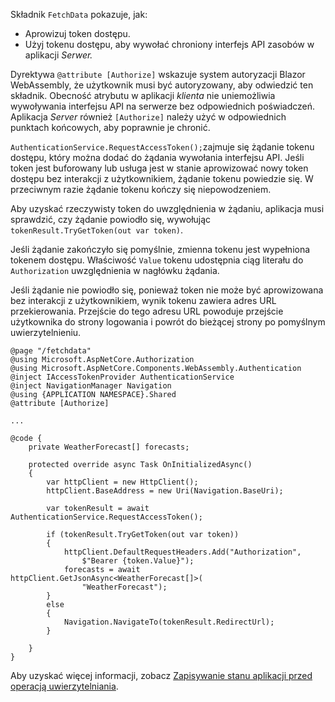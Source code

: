 Składnik `FetchData` pokazuje, jak:

* Aprowizuj token dostępu.
* Użyj tokenu dostępu, aby wywołać chroniony interfejs API zasobów w aplikacji *Serwer.*

Dyrektywa `@attribute [Authorize]` wskazuje system autoryzacji Blazor WebAssembly, że użytkownik musi być autoryzowany, aby odwiedzić ten składnik. Obecność atrybutu w aplikacji *klienta* nie uniemożliwia wywoływania interfejsu API na serwerze bez odpowiednich poświadczeń. Aplikacja *Server* również `[Authorize]` należy użyć w odpowiednich punktach końcowych, aby poprawnie je chronić.

`AuthenticationService.RequestAccessToken();`zajmuje się żądanie tokenu dostępu, który można dodać do żądania wywołania interfejsu API. Jeśli token jest buforowany lub usługa jest w stanie aprowizować nowy token dostępu bez interakcji z użytkownikiem, żądanie tokenu powiedzie się. W przeciwnym razie żądanie tokenu kończy się niepowodzeniem.

Aby uzyskać rzeczywisty token do uwzględnienia w żądaniu, aplikacja musi sprawdzić, czy żądanie powiodło się, wywołując `tokenResult.TryGetToken(out var token)`. 

Jeśli żądanie zakończyło się pomyślnie, zmienna tokenu jest wypełniona tokenem dostępu. Właściwość `Value` tokenu udostępnia ciąg literału do `Authorization` uwzględnienia w nagłówku żądania.

Jeśli żądanie nie powiodło się, ponieważ token nie może być aprowizowana bez interakcji z użytkownikiem, wynik tokenu zawiera adres URL przekierowania. Przejście do tego adresu URL powoduje przejście użytkownika do strony logowania i powrót do bieżącej strony po pomyślnym uwierzytelnieniu.

```razor
@page "/fetchdata"
@using Microsoft.AspNetCore.Authorization
@using Microsoft.AspNetCore.Components.WebAssembly.Authentication
@inject IAccessTokenProvider AuthenticationService
@inject NavigationManager Navigation
@using {APPLICATION NAMESPACE}.Shared
@attribute [Authorize]

...

@code {
    private WeatherForecast[] forecasts;

    protected override async Task OnInitializedAsync()
    {
        var httpClient = new HttpClient();
        httpClient.BaseAddress = new Uri(Navigation.BaseUri);

        var tokenResult = await AuthenticationService.RequestAccessToken();

        if (tokenResult.TryGetToken(out var token))
        {
            httpClient.DefaultRequestHeaders.Add("Authorization", 
                $"Bearer {token.Value}");
            forecasts = await httpClient.GetJsonAsync<WeatherForecast[]>(
                "WeatherForecast");
        }
        else
        {
            Navigation.NavigateTo(tokenResult.RedirectUrl);
        }

    }
}
```

Aby uzyskać więcej informacji, zobacz [Zapisywanie stanu aplikacji przed operacją uwierzytelniania](xref:security/blazor/webassembly/additional-scenarios#save-app-state-before-an-authentication-operation).
